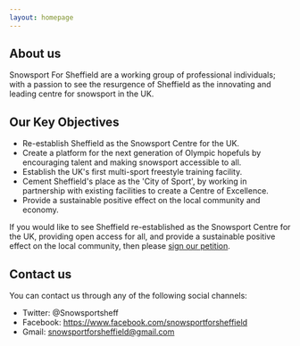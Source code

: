 ```yaml
---
layout: homepage
---
```


## About us

Snowsport For Sheffield are a working group of professional individuals; with a passion to see the resurgence of Sheffield as the innovating and leading centre for snowsport in the UK.

## Our Key Objectives

* Re-establish Sheffield as the Snowsport Centre for the UK.
* Create a platform for the next generation of Olympic hopefuls by encouraging talent and making snowsport accessible to all.
* Establish the UK's first multi-sport freestyle training facility.
* Cement Sheffield's place as the 'City of Sport', by working in partnership with existing facilities to create a Centre of Excellence.
* Provide a sustainable positive effect on the local community and economy.

If you would like to see Sheffield re-established as the Snowsport Centre for the UK, providing open access for all, and provide a sustainable positive effect on the local community, then please [sign our petition](http://www.ipetitions.com/petition/snow-sport-for-sheffield).

## Contact us

You can contact us through any of the following social channels:

* Twitter: @Snowsportsheff
* Facebook: https://www.facebook.com/snowsportforsheffield
* Gmail: snowsportforsheffield@gmail.com
